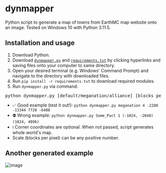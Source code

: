 # dynmapper
Python script to generate a map of towns from EarthMC map website onto an image. Tested on Windows 10 with Python 3.11.5.

## Installation and usage
1. Download Python.
2. Download [`dynmapper.py`](https://raw.githubusercontent.com/3meraldK/dynmapper/main/dynmapper.py) and [`requirements.txt`](https://raw.githubusercontent.com/3meraldK/dynmapper/main/requirements.txt) by clicking hyperlinks and saving files onto your computer to same directory.
3. Open your desired terminal (e.g. Windows' Command Prompt) and navigate to the directory with downloaded files.
4. Run `pip install -r requirements.txt` to download required modules.
5. Run `dynmapper.py` via command:
<pre>python dynmapper.py [default/meganation/alliance] [blocks per pixel] (corner coordinates)</pre>
- ✅ Good example (test it out!): `python dynmapper.py meganation 4 -2280 -13344 7720 -6408`
- ⛔ Wrong example: `python dynmapper.py Some_Pact 1 (-1024, -2048) (1024, 4096)`
- ℹ️ Corner coordinates are optional. When not passed, script generates whole world's map.
- Scale (blocks per pixel) can be any positive number.

## Another generated example
![image](https://github.com/3meraldK/dynmapper/assets/48335651/e54a4191-b103-4ebb-9925-c5dc118269fa)